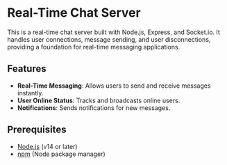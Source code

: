 # Real-Time Chat Server

This is a real-time chat server built with Node.js, Express, and Socket.io. It handles user connections, message sending, and user disconnections, providing a foundation for real-time messaging applications.

## Features

- **Real-Time Messaging**: Allows users to send and receive messages instantly.
- **User Online Status**: Tracks and broadcasts online users.
- **Notifications**: Sends notifications for new messages.

## Prerequisites

- [Node.js](https://nodejs.org/) (v14 or later)
- [npm](https://www.npmjs.com/) (Node package manager)

